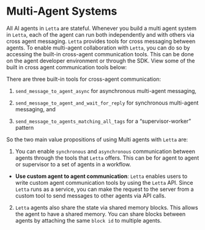 # Multi-Agent Systems

All AI agents in `Letta` are stateful. Whenever you build a multi agent system in `Letta`, each of the agent can run both independently and with others via cross agent messaging. `Letta` provides tools for cross messaging between agents. To enable multi-agent collaboration with `Letta`, you can do so by accessing the built-in cross-agent communication tools. This can be done on the agent developer environment or through the SDK. View some of the built in cross agent communication tools below:

There are three built-in tools for cross-agent communication:

1. `send_message_to_agent_async` for asynchronous multi-agent messaging,

1. `send_message_to_agent_and_wait_for_reply` for synchronous multi-agent messaging, and 

1. `send_message_to_agents_matching_all_tags` for a “supervisor-worker” pattern

So the two main value propositions of using Multi agents with `Letta` are:

1. You can enable `synchronous` and `asynchronous` communication between agents through the tools that `Letta` offers. This can be for agent to agent or supervisor to a set of agents in a workflow.

- **Use custom agent to agent communication**: `Letta` enables users to write custom agent communication tools by using the `Letta` API. Since `Letta` runs as a service, you can make the request to the server from a custom tool to send messages to other agents via API calls.

2. `Letta` agents also share the state via shared memory blocks. This allows the agent to have a shared memory. You can share blocks between agents by attaching the same `block id` to multiple agents. 
